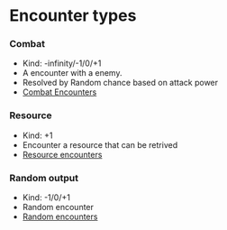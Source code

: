 # Encounter types
### Combat
- Kind: -infinity/-1/0/+1
- A encounter with a enemy.
- Resolved by Random chance based on attack power
- [Combat Encounters](Combat) 
### Resource
- Kind: +1
- Encounter a resource that can be retrived
- [Resource encounters](Resources)
### Random output
- Kind: -1/0/+1
- Random encounter
- [Random encounters](Random)